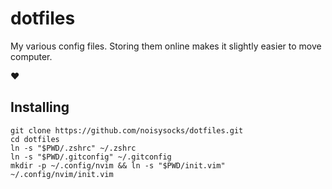 # dotfiles

My various config files. Storing them online makes it slightly easier to move
computer.

❤️

## Installing

```
git clone https://github.com/noisysocks/dotfiles.git
cd dotfiles
ln -s "$PWD/.zshrc" ~/.zshrc
ln -s "$PWD/.gitconfig" ~/.gitconfig
mkdir -p ~/.config/nvim && ln -s "$PWD/init.vim" ~/.config/nvim/init.vim
```
